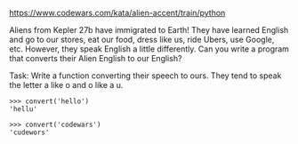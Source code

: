 https://www.codewars.com/kata/alien-accent/train/python

Aliens from Kepler 27b have immigrated to Earth! They have learned English and go to our stores, eat our food, dress like us,
ride Ubers, use Google, etc. However, they speak English a little differently. Can you write a program that converts their
Alien English to our English?

Task:
Write a function converting their speech to ours. They tend to speak the letter a like o and o like a u.
```
>>> convert('hello')
'hellu'

>>> convert('codewars')
'cudewors'
```
